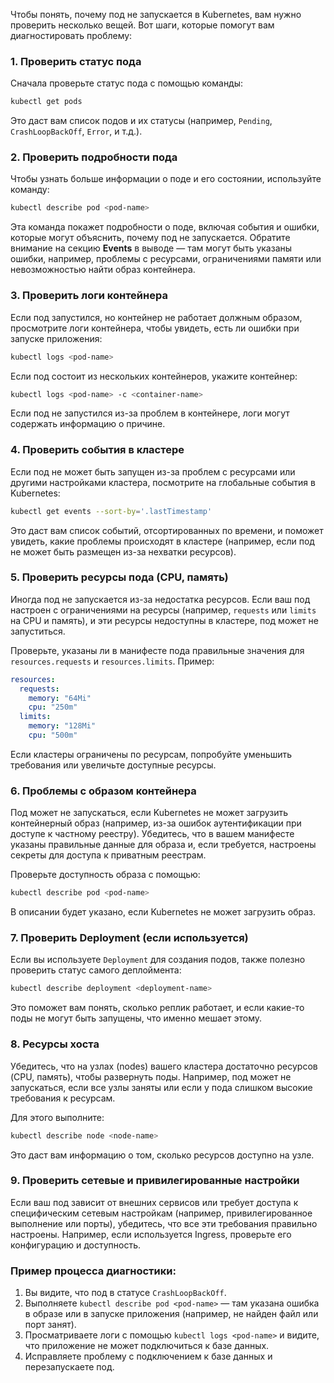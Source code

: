 Чтобы понять, почему под не запускается в Kubernetes, вам нужно проверить несколько вещей. Вот шаги, которые помогут вам диагностировать проблему:

### 1. **Проверить статус пода**

Сначала проверьте статус пода с помощью команды:

```bash
kubectl get pods
```

Это даст вам список подов и их статусы (например, `Pending`, `CrashLoopBackOff`, `Error`, и т.д.).

### 2. **Проверить подробности пода**

Чтобы узнать больше информации о поде и его состоянии, используйте команду:

```bash
kubectl describe pod <pod-name>
```

Эта команда покажет подробности о поде, включая события и ошибки, которые могут объяснить, почему под не запускается. Обратите внимание на секцию **Events** в выводе — там могут быть указаны ошибки, например, проблемы с ресурсами, ограничениями памяти или невозможностью найти образ контейнера.

### 3. **Проверить логи контейнера**

Если под запустился, но контейнер не работает должным образом, просмотрите логи контейнера, чтобы увидеть, есть ли ошибки при запуске приложения:

```bash
kubectl logs <pod-name>
```

Если под состоит из нескольких контейнеров, укажите контейнер:

```bash
kubectl logs <pod-name> -c <container-name>
```

Если под не запустился из-за проблем в контейнере, логи могут содержать информацию о причине.

### 4. **Проверить события в кластере**

Если под не может быть запущен из-за проблем с ресурсами или другими настройками кластера, посмотрите на глобальные события в Kubernetes:

```bash
kubectl get events --sort-by='.lastTimestamp'
```

Это даст вам список событий, отсортированных по времени, и поможет увидеть, какие проблемы происходят в кластере (например, если под не может быть размещен из-за нехватки ресурсов).

### 5. **Проверить ресурсы пода (CPU, память)**

Иногда под не запускается из-за недостатка ресурсов. Если ваш под настроен с ограничениями на ресурсы (например, `requests` или `limits` на CPU и память), и эти ресурсы недоступны в кластере, под может не запуститься.

Проверьте, указаны ли в манифесте пода правильные значения для `resources.requests` и `resources.limits`. Пример:

```yaml
resources:
  requests:
    memory: "64Mi"
    cpu: "250m"
  limits:
    memory: "128Mi"
    cpu: "500m"
```

Если кластеры ограничены по ресурсам, попробуйте уменьшить требования или увеличьте доступные ресурсы.

### 6. **Проблемы с образом контейнера**

Под может не запускаться, если Kubernetes не может загрузить контейнерный образ (например, из-за ошибок аутентификации при доступе к частному реестру). Убедитесь, что в вашем манифесте указаны правильные данные для образа и, если требуется, настроены секреты для доступа к приватным реестрам.

Проверьте доступность образа с помощью:

```bash
kubectl describe pod <pod-name>
```

В описании будет указано, если Kubernetes не может загрузить образ.

### 7. **Проверить Deployment (если используется)**

Если вы используете `Deployment` для создания подов, также полезно проверить статус самого деплоймента:

```bash
kubectl describe deployment <deployment-name>
```

Это поможет вам понять, сколько реплик работает, и если какие-то поды не могут быть запущены, что именно мешает этому.

### 8. **Ресурсы хоста**

Убедитесь, что на узлах (nodes) вашего кластера достаточно ресурсов (CPU, память), чтобы развернуть поды. Например, под может не запускаться, если все узлы заняты или если у пода слишком высокие требования к ресурсам.

Для этого выполните:

```bash
kubectl describe node <node-name>
```

Это даст вам информацию о том, сколько ресурсов доступно на узле.

### 9. **Проверить сетевые и привилегированные настройки**

Если ваш под зависит от внешних сервисов или требует доступа к специфическим сетевым настройкам (например, привилегированное выполнение или порты), убедитесь, что все эти требования правильно настроены. Например, если используется Ingress, проверьте его конфигурацию и доступность.

### Пример процесса диагностики:

1. Вы видите, что под в статусе `CrashLoopBackOff`.
2. Выполняете `kubectl describe pod <pod-name>` — там указана ошибка в образе или в запуске приложения (например, не найден файл или порт занят).
3. Просматриваете логи с помощью `kubectl logs <pod-name>` и видите, что приложение не может подключиться к базе данных.
4. Исправляете проблему с подключением к базе данных и перезапускаете под.
